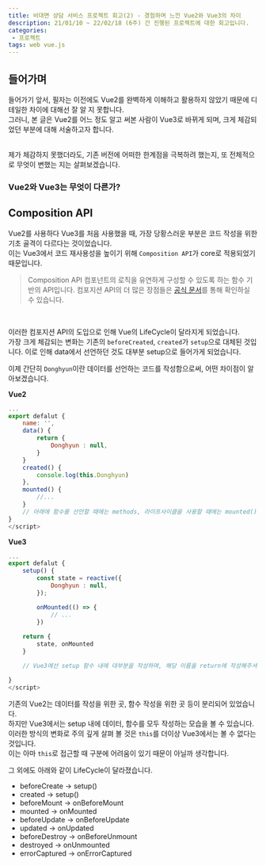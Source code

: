 ```yaml
---
title: 비대면 상담 서비스 프로젝트 회고(2) - 경험하며 느낀 Vue2와 Vue3의 차이
description: 21/01/10 ~ 22/02/18 (6주) 간 진행된 프로젝트에 대한 회고입니다.
categories:
 - 프로젝트
tags: web vue.js
---
```


## 들어가며

들어가기 앞서, 필자는 이전에도 Vue2를 완벽하게 이해하고 활용하지 않았기 때문에 디테일한 차이에 대해선 잘 알 지 못합니다. <br>
그러니, 본 글은 Vue2를 어느 정도 알고 써본 사람이 Vue3로 바뀌게 되며, 크게 체감되었던 부분에 대해 서술하고자 합니다. <br>

<br>
제가 체감하지 못했더라도, 기존 버전에 어떠한 한계점을 극복하려 했는지, 또 전체적으로 무엇이 변했는 지는 살펴보겠습니다.

### Vue2와 Vue3는 무엇이 다른가?



## Composition API
Vue2를 사용하다 Vue3를 처음 사용했을 때, 가장 당황스러운 부분은 코드 작성을 위한 기초 골격이 다르다는 것이었습니다. <br>
이는 Vue3에서 코드 재사용성을 높이기 위해 `Composition API`가 core로 적용되었기 때문입니다. <br>

> Composition API
> 컴포넌트의 로직을 유연하게 구성할 수 있도록 하는 함수 기반의 API입니다.
> 컴포지션 API의 더 많은 장점들은 [공식 문서](https://vuejs.org/guide/extras/composition-api-faq.html#what-is-composition-api)를 통해 확인하실 수 있습니다.

<br>

이러한 컴포지션 API의 도입으로 인해 Vue의 LifeCycle이 달라지게 되었습니다. <br> 
가장 크게 체감되는 변화는 기존의 `beforeCreated`, `created`가 `setup`으로 대체된 것입니다. 이로 인해 data에서 선언하던 것도 대부분 setup으로 들어가게 되었습니다. <br>

이제 간단히 `Donghyun`이란 데이터를 선언하는 코드를 작성함으로써, 어떤 차이점이 알아보겠습니다. <br>

**Vue2**
```javascript
...
export defalut {
    name: '',
    data() {
        return {
            Donghyun : null,
        }
    }
    created() {
        console.log(this.Donghyun)
    },
    mounted() {
        //...
    }
    // 아래에 함수를 선언할 때에는 methods, 라이프사이클을 사용할 때에는 mounted() 등을 추가하여 선언할 수 있습니다.
}
</script>
```

**Vue3**
```javascript
...
export defalut {
    setup() {
        const state = reactive({
            Donghyun : null,
        });

        onMounted(() => {
            // ...
        })
        
    return {
        state, onMounted
    }

    // Vue3에선 setup 함수 내에 대부분을 작성하며, 해당 이름을 return에 작성해주셔야 합니다. 

}
</script>
```

기존의 Vue2는 데이터를 작성을 위한 곳, 함수 작성을 위한 곳 등이 분리되어 있었습니다. <br>
하지만 Vue3에서는 setup 내에 데이터, 함수를 모두 작성하는 모습을 볼 수 있습니다. <br>
이러한 방식의 변화로 주의 깊게 살펴 볼 것은 `this`를 더이상 Vue3에서는 볼 수 없다는 것입니다. <br>
이는 아마 `this`로 접근할 때 구분에 어려움이 있기 때문이 아닐까 생각합니다. <br>

그 외에도 아래와 같이 LifeCycle이 달라졌습니다. 
- beforeCreate -> setup()
- created -> setup()
- beforeMount -> onBeforeMount
- mounted -> onMounted
- beforeUpdate -> onBeforeUpdate
- updated -> onUpdated
- beforeDestroy -> onBeforeUnmount
- destroyed -> onUnmounted
- errorCaptured -> onErrorCaptured




